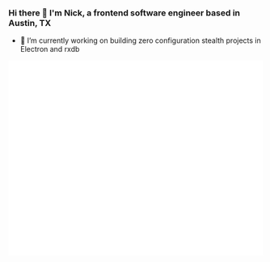 ### Hi there 👋 I'm Nick, a frontend software engineer based in Austin, TX


- 🔭 I’m currently working on building zero configuration stealth projects in Electron and rxdb


![Metrics](/github-metrics.svg)
